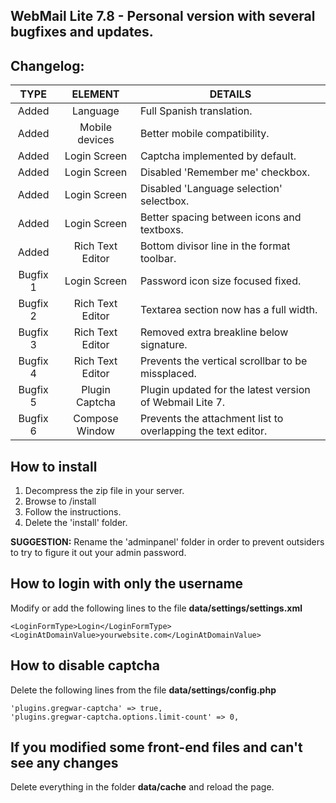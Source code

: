 ## WebMail Lite 7.8 - Personal version with several bugfixes and updates.

## Changelog:

TYPE | ELEMENT | DETAILS
:---: | :---: | --- |
Added | Language | Full Spanish translation.
Added | Mobile devices | Better mobile compatibility.
Added | Login Screen | Captcha implemented by default.
Added | Login Screen | Disabled 'Remember me' checkbox.
Added | Login Screen | Disabled 'Language selection' selectbox.
Added | Login Screen | Better spacing between icons and textboxs.
Added | Rich Text Editor | Bottom divisor line in the format toolbar.
Bugfix 1 | Login Screen | Password icon size focused fixed.
Bugfix 2 | Rich Text Editor | Textarea section now has a full width.
Bugfix 3 | Rich Text Editor | Removed extra breakline below signature.
Bugfix 4 | Rich Text Editor | Prevents the vertical scrollbar to be missplaced.
Bugfix 5 | Plugin Captcha | Plugin updated for the latest version of Webmail Lite 7.
Bugfix 6 | Compose Window | Prevents the attachment list to overlapping the text editor.

## How to install

1) Decompress the zip file in your server.
2) Browse to /install
3) Follow the instructions.
4) Delete the 'install' folder.

**SUGGESTION:** Rename the 'adminpanel' folder in order to prevent outsiders to try to figure it out your admin password.

## How to login with only the username

Modify or add the following lines to the file **data/settings/settings.xml**

```
<LoginFormType>Login</LoginFormType>
<LoginAtDomainValue>yourwebsite.com</LoginAtDomainValue>
```

## How to disable captcha

Delete the following lines from the file **data/settings/config.php**

```
'plugins.gregwar-captcha' => true,
'plugins.gregwar-captcha.options.limit-count' => 0,
```

## If you modified some front-end files and can't see any changes

Delete everything in the folder **data/cache** and reload the page.
